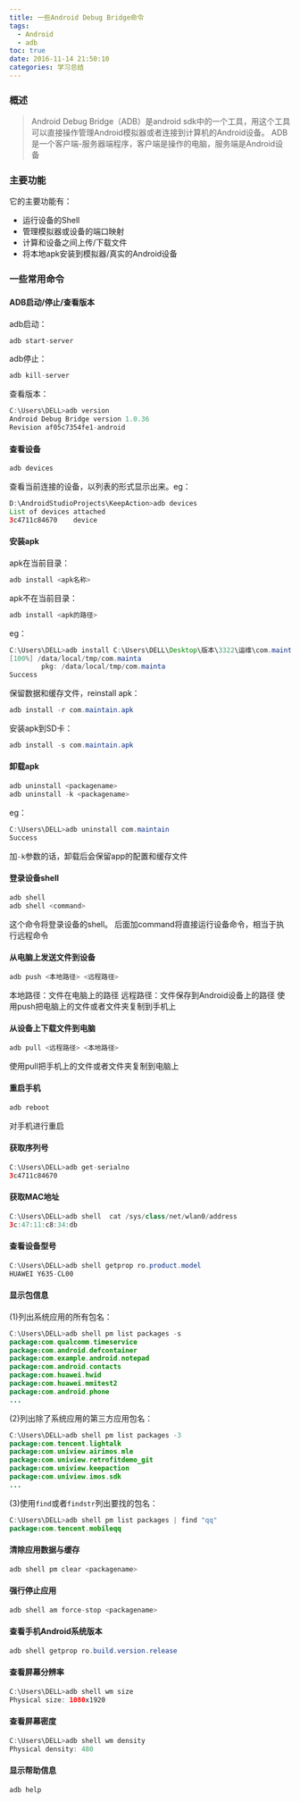 ```yaml
---
title: 一些Android Debug Bridge命令
tags:
  - Android
  - adb
toc: true
date: 2016-11-14 21:50:10
categories: 学习总结
---
```


### 概述
> Android Debug Bridge（ADB）是android sdk中的一个工具，用这个工具可以直接操作管理Android模拟器或者连接到计算机的Android设备。
> ADB是一个客户端-服务器端程序，客户端是操作的电脑，服务端是Android设备

<!--more-->
### 主要功能
它的主要功能有：

 - 运行设备的Shell
 - 管理模拟器或设备的端口映射
 - 计算和设备之间上传/下载文件
 - 将本地apk安装到模拟器/真实的Android设备

### 一些常用命令
#### ADB启动/停止/查看版本
adb启动：
```java
adb start-server
```
adb停止：
```java
adb kill-server
```
查看版本：
``` java
C:\Users\DELL>adb version
Android Debug Bridge version 1.0.36
Revision af05c7354fe1-android
```
#### 查看设备
```java
adb devices
```
 查看当前连接的设备，以列表的形式显示出来。eg：
 ```java
 D:\AndroidStudioProjects\KeepAction>adb devices
List of devices attached
3c4711c84670    device
 ```
#### 安装apk
apk在当前目录：
```java
adb install <apk名称>
```
apk不在当前目录：
```java
adb install <apk的路径>
```
eg：
```java
C:\Users\DELL>adb install C:\Users\DELL\Desktop\版本\3322\运维\com.maintain.apk
[100%] /data/local/tmp/com.mainta
        pkg: /data/local/tmp/com.mainta
Success
```
保留数据和缓存文件，reinstall apk：
```java
adb install -r com.maintain.apk
```
安装apk到SD卡：
```java
adb install -s com.maintain.apk
```

#### 卸载apk
```java
adb uninstall <packagename>
adb uninstall -k <packagename>
```
eg：
```java
C:\Users\DELL>adb uninstall com.maintain
Success
```
加`-k`参数的话，卸载后会保留app的配置和缓存文件
#### 登录设备shell
```java
adb shell
adb shell <command>
```
这个命令将登录设备的shell。
后面加command将直接运行设备命令，相当于执行远程命令
#### 从电脑上发送文件到设备
```java
adb push <本地路径> <远程路径>
```
本地路径：文件在电脑上的路径
远程路径：文件保存到Android设备上的路径
使用push把电脑上的文件或者文件夹复制到手机上
#### 从设备上下载文件到电脑
```java
adb pull <远程路径> <本地路径>
```
使用pull把手机上的文件或者文件夹复制到电脑上
#### 重启手机
```java
adb reboot
```
对手机进行重启
#### 获取序列号
```java
C:\Users\DELL>adb get-serialno
3c4711c84670
```
#### 获取MAC地址
```java
C:\Users\DELL>adb shell  cat /sys/class/net/wlan0/address
3c:47:11:c8:34:db
```
#### 查看设备型号
```java
C:\Users\DELL>adb shell getprop ro.product.model
HUAWEI Y635-CL00
```
#### 显示包信息
(1)列出系统应用的所有包名：
```java
C:\Users\DELL>adb shell pm list packages -s
package:com.qualcomm.timeservice
package:com.android.defcontainer
package:com.example.android.notepad
package:com.android.contacts
package:com.huawei.hwid
package:com.huawei.mmitest2
package:com.android.phone
...
```
(2)列出除了系统应用的第三方应用包名：
```java
C:\Users\DELL>adb shell pm list packages -3
package:com.tencent.lightalk
package:com.uniview.airimos.mle
package:com.uniview.retrofitdemo_git
package:com.uniview.keepaction
package:com.uniview.imos.sdk
...
```
(3)使用`find`或者`findstr`列出要找的包名：
```java
C:\Users\DELL>adb shell pm list packages | find "qq"
package:com.tencent.mobileqq
```
#### 清除应用数据与缓存
```java
adb shell pm clear <packagename>
```
#### 强行停止应用
```java
adb shell am force-stop <packagename>
```
#### 查看手机Android系统版本
```java
adb shell getprop ro.build.version.release
```
#### 查看屏幕分辨率
```java
C:\Users\DELL>adb shell wm size
Physical size: 1080x1920
```
#### 查看屏幕密度
```java
C:\Users\DELL>adb shell wm density
Physical density: 480
```
#### 显示帮助信息
```java
adb help
```

